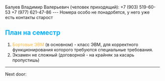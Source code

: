 Балуев Владимир Валерьевич (человек приходящий): 
	+7 (903) 519-60-53
	+7 (977) 621-47-86
	--- Номера особо не понадобятся, у него уже есть контакты старост
## <font style="color:#03b1fc" >План на семестр</font>

1. <font style="color:#ffb640">Бортовые ЭВМ</font> (в основном) - класс ЭВМ, для корректного функционирования которого требуются специальные требования.
2. Экзамен не сложный (договорной - на крайняк за касарь пропустишь)

---

Next door: 